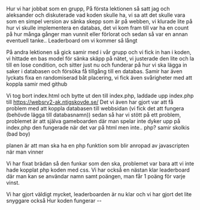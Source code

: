 Hur vi har jobbat som en grupp, På första lektionen så satt jag och aleksander och diskuterade vad koden skulle ha, vi sa att det skulle vara som en simpel version av sänka skepp som är på webben, vi klurade lite på hur vi skulle implementera en databas, det vi kom fram till var ha en count på hur många gånger man vunnit eller förlorat och sedan så var en annan eventuell tanke.. Leaderboard om vi kommer så långt

På andra lektionen så gick samir med i vår grupp och vi fick in han i koden, vi hittade en bas model för sänka skäpp på nätet, vi justerade den lite och la till en lose condition, och sitter just nu och funderar på hur vi ska lägga in saker i databasen och försöka få tillgång till en databas. Samir har även lyckats fixa en randomiserad båt placering, vi fick även svårigheter med att koppla samir med github

Vi tog bort index.html och bytte ut den till index.php, laddade upp index.php till https://websrv2-ak.ntigskovde.se/ Det vi även har gjort var att få problem med att koppla databasen till webbsidan (vi fick det att fungera (behövde lägga till databasnamn)) sedan så har vi stött på ett problem, problemet är att själva gameboarden där man spelar inte dyker upp på index.php den fungerade när det var på html men inte.. php? samir skolkis (bad boy)

planen är att man ska ha en php funktion som blir anropad av javascripten när man vinner

Vi har fixat brädan så den funkar som den ska, problemet var bara att vi inte hade kopplat php koden med css. Vi har också en nästan klar leaderboard där man kan se användar namn samt poängen, man får 1 poäng för varje vinst.

Vi har gjort väldigt mycket, leaderboarden är nu klar och vi har gjort det lite snyggare också
Hur koden fungerar -- 
